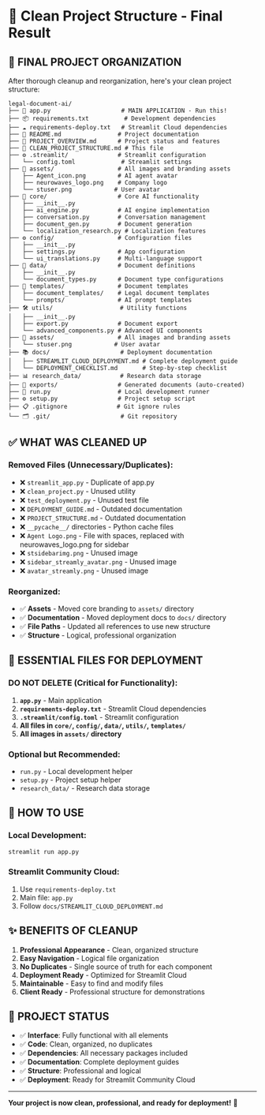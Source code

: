 # 🧹 Clean Project Structure - Final Result

## 📁 **FINAL PROJECT ORGANIZATION**

After thorough cleanup and reorganization, here's your clean project structure:

```
legal-document-ai/
├── 🚀 app.py                    # MAIN APPLICATION - Run this!
├── 📦 requirements.txt          # Development dependencies
├── ☁️ requirements-deploy.txt   # Streamlit Cloud dependencies
├── 📖 README.md                # Project documentation
├── 🎯 PROJECT_OVERVIEW.md      # Project status and features
├── 🧹 CLEAN_PROJECT_STRUCTURE.md # This file
├── ⚙️ .streamlit/              # Streamlit configuration
│   └── config.toml             # Streamlit settings
├── 🎨 assets/                  # All images and branding assets
│   ├── Agent_icon.png         # AI agent avatar
│   ├── neurowaves_logo.png    # Company logo
│   └── stuser.png            # User avatar
├── 🧠 core/                    # Core AI functionality
│   ├── __init__.py
│   ├── ai_engine.py           # AI engine implementation
│   ├── conversation.py        # Conversation management
│   ├── document_gen.py        # Document generation
│   └── localization_research.py # Localization features
├── ⚙️ config/                  # Configuration files
│   ├── __init__.py
│   ├── settings.py            # App configuration
│   └── ui_translations.py     # Multi-language support
├── 📄 data/                    # Document definitions
│   ├── __init__.py
│   └── document_types.py      # Document type configurations
├── 📝 templates/               # Document templates
│   ├── document_templates/    # Legal document templates
│   └── prompts/               # AI prompt templates
├── 🛠️ utils/                   # Utility functions
│   ├── __init__.py
│   ├── export.py              # Document export
│   └── advanced_components.py # Advanced UI components
├── 🎨 assets/                  # All images and branding assets
│   └── stuser.png            # User avatar
├── 📚 docs/                    # Deployment documentation
│   ├── STREAMLIT_CLOUD_DEPLOYMENT.md # Complete deployment guide
│   └── DEPLOYMENT_CHECKLIST.md       # Step-by-step checklist
├── 📊 research_data/           # Research data storage
├── 📁 exports/                 # Generated documents (auto-created)
├── 🔧 run.py                   # Local development runner
├── ⚙️ setup.py                 # Project setup script
├── 📋 .gitignore              # Git ignore rules
└── 🗂️ .git/                    # Git repository
```

## ✅ **WHAT WAS CLEANED UP**

### **Removed Files (Unnecessary/Duplicates):**
- ❌ `streamlit_app.py` - Duplicate of app.py
- ❌ `clean_project.py` - Unused utility
- ❌ `test_deployment.py` - Unused test file
- ❌ `DEPLOYMENT_GUIDE.md` - Outdated documentation
- ❌ `PROJECT_STRUCTURE.md` - Outdated documentation
- ❌ `__pycache__/` directories - Python cache files
- ❌ `Agent Logo.png` - File with spaces, replaced with neurowaves_logo.png for sidebar
- ❌ `stsidebarimg.png` - Unused image
- ❌ `sidebar_streamly_avatar.png` - Unused image
- ❌ `avatar_streamly.png` - Unused image

### **Reorganized:**
- ✅ **Assets** - Moved core branding to `assets/` directory
- ✅ **Documentation** - Moved deployment docs to `docs/` directory
- ✅ **File Paths** - Updated all references to use new structure
- ✅ **Structure** - Logical, professional organization

## 🔑 **ESSENTIAL FILES FOR DEPLOYMENT**

### **DO NOT DELETE (Critical for Functionality):**
1. **`app.py`** - Main application
2. **`requirements-deploy.txt`** - Streamlit Cloud dependencies
3. **`.streamlit/config.toml`** - Streamlit configuration
4. **All files in `core/`, `config/`, `data/`, `utils/`, `templates/`**
5. **All images in `assets/` directory**

### **Optional but Recommended:**
- `run.py` - Local development helper
- `setup.py` - Project setup helper
- `research_data/` - Research data storage

## 🚀 **HOW TO USE**

### **Local Development:**
```bash
streamlit run app.py
```

### **Streamlit Community Cloud:**
1. Use `requirements-deploy.txt`
2. Main file: `app.py`
3. Follow `docs/STREAMLIT_CLOUD_DEPLOYMENT.md`

## ✨ **BENEFITS OF CLEANUP**

1. **Professional Appearance** - Clean, organized structure
2. **Easy Navigation** - Logical file organization
3. **No Duplicates** - Single source of truth for each component
4. **Deployment Ready** - Optimized for Streamlit Cloud
5. **Maintainable** - Easy to find and modify files
6. **Client Ready** - Professional structure for demonstrations

## 🎯 **PROJECT STATUS**

- ✅ **Interface**: Fully functional with all elements
- ✅ **Code**: Clean, organized, no duplicates
- ✅ **Dependencies**: All necessary packages included
- ✅ **Documentation**: Complete deployment guides
- ✅ **Structure**: Professional and logical
- ✅ **Deployment**: Ready for Streamlit Community Cloud

---

**Your project is now clean, professional, and ready for deployment!** 🎉
